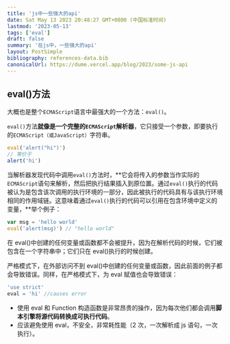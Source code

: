 ```yaml
---
title: 'js中一些强大的api'
date: Sat May 13 2023 20:48:27 GMT+0800 (中国标准时间)
lastmod: '2023-05-13'
tags: ['eval']
draft: false
summary: '在js中，一些强大的api'
layout: PostSimple
bibliography: references-data.bib
canonicalUrl: https://dume.vercel.app/blog/2023/some-js-api
---
```


## eval()方法

大概也是整个`ECMAScript`语言中最强大的一个方法：`eval()`。

`eval()`方法**就像是一个完整的`ECMAScript`解析器**，它只接受一个参数，即要执行的`ECMAScript（或JavaScript）`字符串。

```js
eval('alert("hi")')
// 等价于
alert('hi')
```

当解析器发现代码中调用`eval()`方法时，**它会将传入的参数当作实际的`ECMAScript`语句来解析，然后把执行结果插入到原位置。通过`eval()`执行的代码被认为是包含该次调用的执行环境的一部分，因此被执行的代码具有与该执行环境相同的作用域链。这意味着通过`eval()`执行的代码可以引用在包含环境中定义的变量，**举个例子：

```js
var msg = 'hello world'
eval('alert(msg)') // "hello world"
```

在 eval()中创建的任何变量或函数都不会被提升，因为在解析代码的时候，它们被包含在一个字符串中；它们只在 eval()执行的时候创建。

严格模式下，在外部访问不到 eval()中创建的任何变量或函数，因此前面的例子都会导致错误。同样，在严格模式下，为 eval 赋值也会导致错误：

```js
'use strict'
eval = 'hi' //causes error
```

- 使用 eval 和 Function 构造函数是非常昂贵的操作，因为每次他们都会调用**脚本引擎将源代码转换成可执行代码**。
- 应该避免使用 eval，不安全，非常耗性能（2 次，一次解析成 js 语句，一次执行）。
